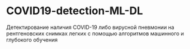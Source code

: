 # COVID19-detection-ML-DL
 Детектирование наличия COVID-19 либо вирусной пневмонии на рентгеновских снимках легких с помощью алгоритмов машинного и глубокого обучения
